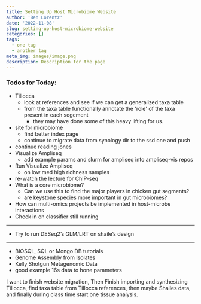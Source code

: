 ```yaml
---
title: Setting Up Host Microbiome Website
author: 'Ben Lorentz'
date: '2022-11-08'
slug: setting-up-host-microbiome-website
categories: []
tags:
  - one tag
  - another tag
meta_img: images/image.png
description: Description for the page
---
```


### Todos for Today:

- Tillocca
  - look at references and see if we can get a generalized taxa table
  - from the taxa table functionally annotate the 'role' of the taxa present in each segement
    - they may have done some of this heavy lifting for us.
- site for microbiome
  - find better index page
  - continue to migrate data from synology dir to the ssd one and push
- continue reading jones
- Visualize Ampliseq
  - add example params and slurm for ampliseq into ampliseq-vis repos
- Run Visualize Ampliseq
  - on low med high richness samples
- re-watch the lecture for ChIP-seq
- What is a core microbiome?
  - Can we use this to find the major players in chicken gut segments?
  - are keystone species more important in gut microbiomes?
- How can multi-omics projects be implemented in host-microbe interactions
- Check in on classifier still running

---

- Try to run DESeq2’s GLM/LRT on shaile’s design

---

- BIOSQL, SQL or Mongo DB tutorials
- Genome Assembly from Isolates
- Kelly Shotgun Metagenomic Data
- good example 16s data to hone parameters

I want to finish website migration, Then Finish importing and synthesizing Tillocca, find taxa table from Tillocca references, then maybe Shailes data, and finally during class time start one tissue analysis. 